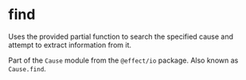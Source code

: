 # find

Uses the provided partial function to search the specified cause and attempt
to extract information from it.

Part of the `Cause` module from the `@effect/io` package. Also known as `Cause.find`.
